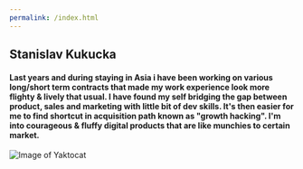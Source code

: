 ```yaml
---
permalink: /index.html
---
```


## Stanislav Kukucka

#### Last years and during staying in Asia i have been working on various long/short term contracts that made my work experience look more flighty &amp; lively that usual. I have found my self bridging the gap between product, sales and marketing with little bit of dev skills. It's then easier for me to find shortcut in acquisition path known as "growth hacking". I'm into courageous & fluffy digital products that are like munchies to certain market.

![Image of Yaktocat](https://octodex.github.com/images/yaktocat.png)
